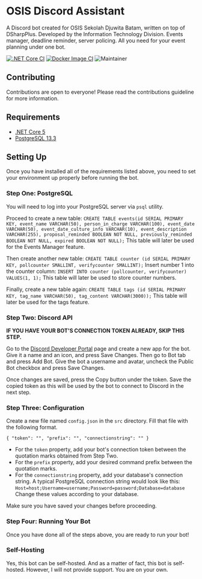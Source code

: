 # OSIS Discord Assistant
A Discord bot created for OSIS Sekolah Djuwita Batam, written on top of DSharpPlus. Developed by the Information Technology Division. Events manager, deadline reminder, server policing. All you need for your event planning under one bot.

[![.NET Core CI](https://github.com/redstarxx/DiscordBotOSIS/actions/workflows/dotnet.yml/badge.svg?branch=main)](https://github.com/redstarxx/DiscordBotOSIS/actions/workflows/dotnet.yml)
[![Docker Image CI](https://github.com/redstarxx/DiscordBotOSIS/actions/workflows/docker-image.yml/badge.svg)](https://github.com/redstarxx/DiscordBotOSIS/actions/workflows/docker-image.yml)
![Maintainer](https://img.shields.io/badge/maintainer-redstarxx-blue)

## Contributing
Contributions are open to everyone! Please read the contributions guideline for more information.

## Requirements
- [.NET Core 5](https://dotnet.microsoft.com/download/dotnet/5.0)
- [PostgreSQL 13.3](https://www.postgresql.org/)

## Setting Up
Once you have installed all of the requirements listed above, you need to set your environment up properly before running the bot.

### Step One: PostgreSQL
You will need to log into your PostgreSQL server via `psql` utility.

Proceed to create a new table: `CREATE TABLE events(id SERIAL PRIMARY KEY, event_name VARCHAR(50), person_in_charge VARCHAR(100), event_date VARCHAR(50), event_date_culture_info VARCHAR(10), event_description VARCHAR(255), proposal_reminded BOOLEAN NOT NULL, previously_reminded BOOLEAN NOT NULL, expired BOOLEAN NOT NULL);` This table will later be used for the Events Manager feature.

Then create another new table: `CREATE TABLE counter (id SERIAL PRIMARY KEY, pollcounter SMALLINT, verifycounter SMALLINT);` Insert number 1 into the counter column: `INSERT INTO counter (pollcounter, verifycounter) VALUES(1, 1);` This table will later be used to store counter numbers.

Finally, create a new table again: `CREATE TABLE tags (id SERIAL PRIMARY KEY, tag_name VARCHAR(50), tag_content VARCHAR(3000));` This table will later be used for the tags feature.

### Step Two: Discord API
**IF YOU HAVE YOUR BOT'S CONNECTION TOKEN ALREADY, SKIP THIS STEP.**

Go to the [Discord Developer Portal](https://discord.com/developers) page and create a new app for the bot. Give it a name and an icon, and press Save Changes. Then go to Bot tab and press Add Bot. Give the bot a username and avatar, uncheck the Public Bot checkbox and press Save Changes.

Once changes are saved, press the Copy button under the token. Save the copied token as this will be used by the bot to connect to Discord in the next step.

### Step Three: Configuration
Create a new file named `config.json` in the `src` directory. Fill that file with the following format.

`{
  "token": "",
  "prefix": "",
  "connectionstring": ""
}`

- For the `token` property, add your bot's connection token between the quotation marks obtained from Step Two.
- For the `prefix` property, add your desired command prefix between the quotation marks.
- For the `connectionstring` property, add your database's connection string. A typical PostgreSQL connection string would look like this: `Host=host;Username=username;Password=password;Database=database` Change these values according to your database.

Make sure you have saved your changes before proceeding.

### Step Four: Running Your Bot
Once you have done all of the steps above, you are ready to run your bot!

### Self-Hosting
Yes, this bot can be self-hosted. And as a matter of fact, this bot is self-hosted. However, I will not provide support. You are on your own.
